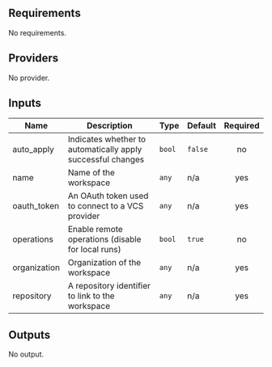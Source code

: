 ## Requirements

No requirements.

## Providers

No provider.

## Inputs

| Name | Description | Type | Default | Required |
|------|-------------|------|---------|:--------:|
| auto\_apply | Indicates whether to automatically apply successful changes | `bool` | `false` | no |
| name | Name of the workspace | `any` | n/a | yes |
| oauth\_token | An OAuth token used to connect to a VCS provider | `any` | n/a | yes |
| operations | Enable remote operations (disable for local runs) | `bool` | `true` | no |
| organization | Organization of the workspace | `any` | n/a | yes |
| repository | A repository identifier to link to the workspace | `any` | n/a | yes |

## Outputs

No output.

